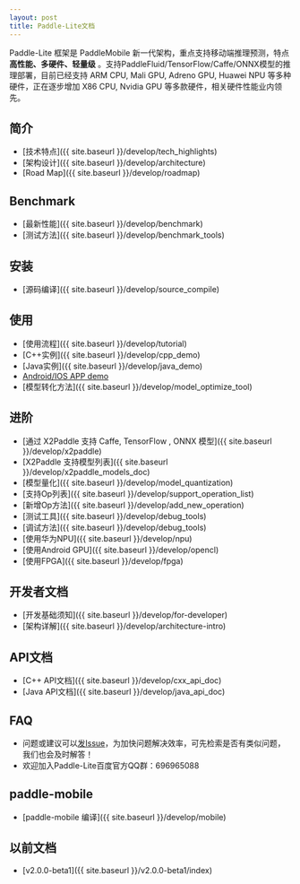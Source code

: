 ```yaml
---
layout: post
title: Paddle-Lite文档
---
```


Paddle-Lite 框架是 PaddleMobile 新一代架构，重点支持移动端推理预测，特点**高性能、多硬件、轻量级** 。支持PaddleFluid/TensorFlow/Caffe/ONNX模型的推理部署，目前已经支持 ARM CPU, Mali GPU, Adreno GPU, Huawei NPU 等多种硬件，正在逐步增加 X86 CPU, Nvidia GPU 等多款硬件，相关硬件性能业内领先。


## 简介

- [技术特点]({{ site.baseurl }}/develop/tech_highlights)
- [架构设计]({{ site.baseurl }}/develop/architecture)
- [Road Map]({{ site.baseurl }}/develop/roadmap)

## Benchmark

- [最新性能]({{ site.baseurl }}/develop/benchmark)
- [测试方法]({{ site.baseurl }}/develop/benchmark_tools)

## 安装

- [源码编译]({{ site.baseurl }}/develop/source_compile)

## 使用

- [使用流程]({{ site.baseurl }}/develop/tutorial)
- [C++实例]({{ site.baseurl }}/develop/cpp_demo)
- [Java实例]({{ site.baseurl }}/develop/java_demo)
- [Android/IOS APP demo](https://github.com/PaddlePaddle/Paddle-Lite-Demo)
- [模型转化方法]({{ site.baseurl }}/develop/model_optimize_tool)

## 进阶

- [通过 X2Paddle 支持 Caffe, TensorFlow , ONNX 模型]({{ site.baseurl }}/develop/x2paddle)
- [X2Paddle 支持模型列表]({{ site.baseurl }}/develop/x2paddle_models_doc)
- [模型量化]({{ site.baseurl }}/develop/model_quantization)
- [支持Op列表]({{ site.baseurl }}/develop/support_operation_list)
- [新增Op方法]({{ site.baseurl }}/develop/add_new_operation)
- [测试工具]({{ site.baseurl }}/develop/debug_tools)
- [调试方法]({{ site.baseurl }}/develop/debug_tools)
- [使用华为NPU]({{ site.baseurl }}/develop/npu)
- [使用Android GPU]({{ site.baseurl }}/develop/opencl)
- [使用FPGA]({{ site.baseurl }}/develop/fpga)

## 开发者文档

- [开发基础须知]({{ site.baseurl }}/develop/for-developer)
- [架构详解]({{ site.baseurl }}/develop/architecture-intro)

## API文档

- [C++ API文档]({{ site.baseurl }}/develop/cxx_api_doc)
- [Java API文档]({{ site.baseurl }}/develop/java_api_doc)

## FAQ

- 问题或建议可以[发Issue](https://github.com/PaddlePaddle/Paddle-Lite/issues)，为加快问题解决效率，可先检索是否有类似问题，我们也会及时解答！
- 欢迎加入Paddle-Lite百度官方QQ群：696965088

## paddle-mobile

- [paddle-mobile 编译]({{ site.baseurl }}/develop/mobile)

## 以前文档
- [v2.0.0-beta1]({{ site.baseurl }}/v2.0.0-beta1/index)
